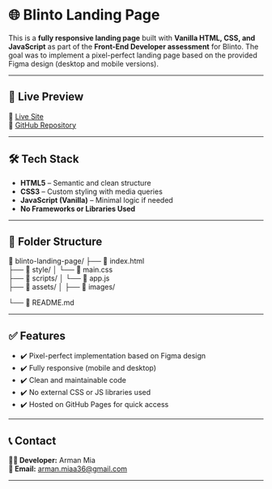 # 🌐 Blinto Landing Page

This is a **fully responsive landing page** built with **Vanilla HTML, CSS, and JavaScript** as part of the **Front-End Developer assessment** for Blinto. The goal was to implement a pixel-perfect landing page based on the provided Figma design (desktop and mobile versions).

---

## 📸 Live Preview

🔗 [Live Site](https://arman-miaa.github.io/blinto-landing-page/)  
🔗 [GitHub Repository](https://github.com/arman-miaa/blinto-landing-page)

---

## 🛠️ Tech Stack

- **HTML5** – Semantic and clean structure
- **CSS3** – Custom styling with media queries
- **JavaScript (Vanilla)** – Minimal logic if needed
- **No Frameworks or Libraries Used**

---

## 📁 Folder Structure  
📁 blinto-landing-page/
├── 📄 index.html                 
├── 📂 style/
│   └── 📄 main.css                
├── 📂 scripts/
│   └── 📄 app.js                 
├── 📂 assets/
│   ├── 📂 images/                
                 
└── 📄 README.md                  

---

## ✅ Features

- ✔️ Pixel-perfect implementation based on Figma design
- ✔️ Fully responsive (mobile and desktop)
- ✔️ Clean and maintainable code
- ✔️ No external CSS or JS libraries used
- ✔️ Hosted on GitHub Pages for quick access

---

## 📞 Contact

**👨‍💻 Developer:** Arman Mia  
**📧 Email:** arman.miaa36@gmail.com  

---
